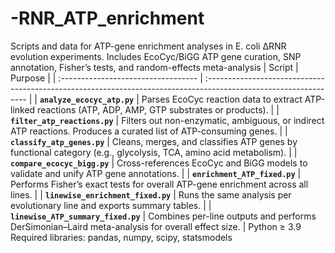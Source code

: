 # -RNR_ATP_enrichment
Scripts and data for ATP-gene enrichment analyses in E. coli ΔRNR evolution experiments. Includes EcoCyc/BiGG ATP gene curation, SNP annotation, Fisher’s tests, and random-effects meta-analysis
| Script                              | Purpose                                                                                                          |
| :---------------------------------- | :--------------------------------------------------------------------------------------------------------------- |
| **`analyze_ecocyc_atp.py`**         | Parses EcoCyc reaction data to extract ATP-linked reactions (ATP, ADP, AMP, GTP substrates or products).         |
| **`filter_atp_reactions.py`**       | Filters out non-enzymatic, ambiguous, or indirect ATP reactions. Produces a curated list of ATP-consuming genes. |
| **`classify_atp_genes.py`**         | Cleans, merges, and classifies ATP genes by functional category (e.g., glycolysis, TCA, amino acid metabolism).  |
| **`compare_ecocyc_bigg.py`**        | Cross-references EcoCyc and BiGG models to validate and unify ATP gene annotations.                              |
| **`enrichment_ATP_fixed.py`**       | Performs Fisher’s exact tests for overall ATP-gene enrichment across all lines.                                  |
| **`linewise_enrichment_fixed.py`**  | Runs the same analysis per evolutionary line and exports summary tables.                                         |
| **`linewise_ATP_summary_fixed.py`** | Combines per-line outputs and performs DerSimonian–Laird meta-analysis for overall effect size.                  |
Python ≥ 3.9
Required libraries: pandas, numpy, scipy, statsmodels
